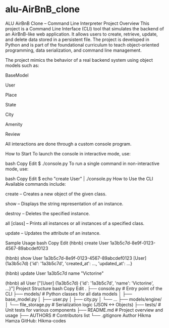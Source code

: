 # alu-AirBnB_clone
ALU AirBnB Clone – Command Line Interpreter
 Project Overview
This project is a Command Line Interface (CLI) tool that simulates the backend of an AirBnB-like web application. It allows users to create, retrieve, update, and delete data stored in a persistent file. The project is developed in Python and is part of the foundational curriculum to teach object-oriented programming, data serialization, and command line management.

The project mimics the behavior of a real backend system using object models such as:

BaseModel

User

Place

State

City

Amenity

Review

All interactions are done through a custom console program.

 How to Start
To launch the console in interactive mode, use:

bash
Copy
Edit
$ ./console.py
To run a single command in non-interactive mode, use:

bash
Copy
Edit
$ echo "create User" | ./console.py
How to Use the CLI
Available commands include:

create <class> – Creates a new object of the given class.

show <class> <id> – Displays the string representation of an instance.

destroy <class> <id> – Deletes the specified instance.

all [class] – Prints all instances or all instances of a specified class.

update <class> <id> <attr> <value> – Updates the attribute of an instance.

 Sample Usage
bash
Copy
Edit
(hbnb) create User
1a3b5c7d-8e9f-0123-4567-89abcdef0123

(hbnb) show User 1a3b5c7d-8e9f-0123-4567-89abcdef0123
[User] (1a3b5c7d) {'id': '1a3b5c7d', 'created_at': ..., 'updated_at': ...}

(hbnb) update User 1a3b5c7d name "Victorine"

(hbnb) all User
["[User] (1a3b5c7d) {'id': '1a3b5c7d', 'name': 'Victorine', ...}"]
 Project Structure
bash
Copy
Edit
.
├── console.py              # Entry point of the CLI
├── models/                 # Python classes for all data models
│   ├── base_model.py
│   ├── user.py
│   ├── city.py
│   └── ...
├── models/engine/
│   └── file_storage.py     # Serialization logic (JSON <-> Objects)
├── tests/                  # Unit tests for various components
├── README.md               # Project overview and usage
├── AUTHORS                 # Contributors list
└── .gitignore
 Author
Hikma Hamza
GitHub: Hikma-codes
